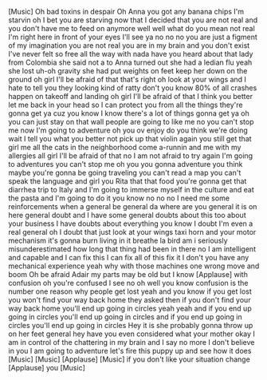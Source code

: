 
[Music]
Oh bad toxins in despair Oh Anna
you got any banana chips I&#39;m starvin
oh I bet you are starving now that I
decided that you are not real and you
don&#39;t have me to feed on anymore well
well what do you mean not real I&#39;m right
here in front of your eyes
I&#39;ll see ya no no no you are just a
figment of my imagination you are not
real you are in my brain and you don&#39;t
exist
I&#39;ve never felt so free all the way with
nada
have you heard about that lady from
Colombia
she said not a to Anna turned out she
had a ledian flu yeah she lost uh-oh
gravity she had put weights on feet keep
her down on the ground oh girl I&#39;ll be
afraid of that that&#39;s right oh look at
your wings and I hate to tell you they
looking kind of ratty don&#39;t you know 80%
of all crashes happen on takeoff and
landing oh girl I&#39;ll be afraid of that
I think you better let me back in your
head so I can protect you from all the
things they&#39;re gonna get ya cuz you know
I know there&#39;s a lot of things gonna get
ya oh you can just stay on that wall
people are going to like me no you can&#39;t
stop me now I&#39;m going to adventure oh
you ov enjoy do you think we&#39;re doing
wait I tell you what you better not pick
up that violin again
you still get that girl me all the cats
in the neighborhood come a-runnin and me
with my allergies all girl I&#39;ll be
afraid of that
no I am not afraid to try again I&#39;m
going to adventures you can&#39;t stop me
oh you you gonna adventure you think
maybe you&#39;re gonna be going traveling
you can&#39;t read a map you can&#39;t speak the
language and girl you Rita that that
food you&#39;re gonna get that diarrhea trip
to Italy and I&#39;m going to immerse myself
in the culture and eat the pasta and I&#39;m
going to do it you know no no no I need
me some reinforcements when a general be
general da where are you general it is
on here general doubt and I have some
general doubts about this too about your
business I have doubts about everything
you know I doubt I&#39;m even a real general
oh I doubt that just look at your wings
taxi horn and your motor mechanism it&#39;s
gonna burn living in it
breathe la bird am i seriously
misunderestimated how long that thing
had been in there no I am intelligent
and capable and I can fix this I can fix
all of this fix it
I don&#39;t you have any mechanical
experience yeah why with those machines
one wrong move and boom Oh be afraid
Adair my parts may be old but I know
[Applause]
with confusion oh you&#39;re confused I see
no oh well you know confusion is the
number one reason why people get lost
yeah and you know if you get lost you
won&#39;t find your way back home they asked
then if you don&#39;t find your way back
home you&#39;ll end up going in circles
yeah yeah and if you end up going in
circles you&#39;ll end up going in circles
and if you end up going in circles
you&#39;ll end up going in circles
Hey it is she probably gonna throw up on
her feet general hey have you even
considered what your mother okay I am in
control of the chattering in my brain
and I say no more I don&#39;t believe in you
I am going to adventure let&#39;s fire this
puppy up and see how it does
[Music]
[Music]
[Applause]
[Music]
if you don&#39;t like your situation change
[Applause]
you
[Music]
